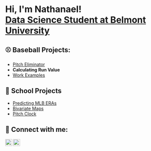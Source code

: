 <h1>Hi, I'm Nathanael! <br/><a href="https://www.linkedin.com/in/nathanael-rorie-016b07182/">Data Science Student at Belmont University</a>
  
<h2>⚾️ Baseball Projects:</h2>

- [Pitch Eliminator](https://github.com/nathanaelrorie/UE-Pitch-Eliminator)
- <b>Calculating Run Value</b>
- [Work Examples](https://github.com/nathanaelrorie/Work-Examples)

<h2>🏫 School Projects</h2>

- [Predicting MLB ERAs](https://github.com/nathanaelrorie/Predicting-ERA)
- [Bivariate Maps](https://github.com/nathanaelrorie/Tableau-Skill)
- [Pitch Clock](https://github.com/nathanaelrorie/senior-project)

<h2> 🤳 Connect with me:</h2>

[<img align="left" alt="NathanaelRorie | Twitter" width="22px" src="https://cdn.jsdelivr.net/npm/simple-icons@v3/icons/twitter.svg" />][twitter]
[<img align="left" alt="NathanaelRorie | LinkedIn" width="22px" src="https://cdn.jsdelivr.net/npm/simple-icons@v3/icons/linkedin.svg" />][linkedin]

[twitter]: https://twitter.com/nathanael_rorie
[linkedin]: https://linkedin.com/in/nathanael-rorie-016b07182/

<!--
**joshmadakor1/joshmadakor1** is a ✨ _special_ ✨ repository because its `README.md` (this file) appears on your GitHub profile.

Here are some ideas to get you started:

- 🔭 I’m currently working on ...
- 🌱 I’m currently learning ...
- 👯 I’m looking to collaborate on ...
- 🤔 I’m looking for help with ...
- 💬 Ask me about ...
- 📫 How to reach me: ...
- 😄 Pronouns: ...
- ⚡ Fun fact: ...
-->
